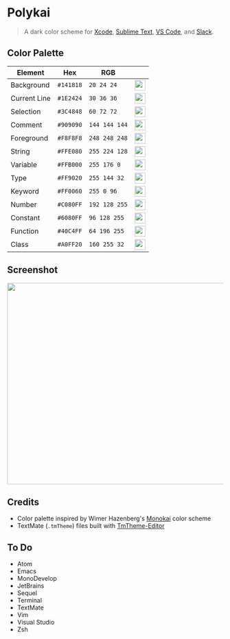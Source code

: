 # Polykai

> A dark color scheme for [Xcode](https://itunes.apple.com/us/app/xcode/id497799835), [Sublime Text](https://www.sublimetext.com/), [VS Code](https://code.visualstudio.com/), and [Slack](https://slack.com/).

## Color Palette

| Element                | Hex       | RGB           |  |
|------------------------|-----------|---------------|-------|
| Background             | `#141818` | `20 24 24`    | <img src="https://github.com/adamgraham/polykai/blob/master/img/%23141818.png" width="25" height="25"> |
| Current Line           | `#1E2424` | `30 36 36`    | <img src="https://github.com/adamgraham/polykai/blob/master/img/%231E2424.png" width="25" height="25"> 
| Selection              | `#3C4848` | `60 72 72`    | <img src="https://github.com/adamgraham/polykai/blob/master/img/%233C4848.png" width="25" height="25"> 
| Comment                | `#909090` | `144 144 144` | <img src="https://github.com/adamgraham/polykai/blob/master/img/%23909090.png" width="25" height="25"> 
| Foreground             | `#F8F8F8` | `248 248 248` | <img src="https://github.com/adamgraham/polykai/blob/master/img/%23F8F8F8.png" width="25" height="25"> 
| String                 | `#FFE080` | `255 224 128` | <img src="https://github.com/adamgraham/polykai/blob/master/img/%23FFE080.png" width="25" height="25"> 
| Variable               | `#FFB000` | `255 176 0`   | <img src="https://github.com/adamgraham/polykai/blob/master/img/%23FFB000.png" width="25" height="25"> 
| Type                   | `#FF9020` | `255 144 32`  | <img src="https://github.com/adamgraham/polykai/blob/master/img/%23FF9020.png" width="25" height="25"> 
| Keyword                | `#FF0060` | `255 0 96`    | <img src="https://github.com/adamgraham/polykai/blob/master/img/%23FF0060.png" width="25" height="25"> 
| Number                 | `#C080FF` | `192 128 255` | <img src="https://github.com/adamgraham/polykai/blob/master/img/%23C080FF.png" width="25" height="25"> 
| Constant               | `#6080FF` | `96 128 255`  | <img src="https://github.com/adamgraham/polykai/blob/master/img/%236080FF.png" width="25" height="25"> 
| Function               | `#40C4FF` | `64 196 255`  | <img src="https://github.com/adamgraham/polykai/blob/master/img/%2340C4FF.png" width="25" height="25"> 
| Class                  | `#A0FF20` | `160 255 32`  | <img src="https://github.com/adamgraham/polykai/blob/master/img/%23A0FF20.png" width="25" height="25"> 

## Screenshot

<img src="https://github.com/adamgraham/polykai/blob/master/img/Polykai.png" width="600" height="470">

## Credits

- Color palette inspired by Wimer Hazenberg's [Monokai](http://www.monokai.nl/blog/2006/07/15/textmate-color-theme/) color scheme
- TextMate (`.tmTheme`) files built with [TmTheme-Editor](https://tmtheme-editor.herokuapp.com/#!/editor/theme/Monokai)

## To Do

- Atom
- Emacs
- MonoDevelop
- JetBrains
- Sequel
- Terminal
- TextMate
- Vim
- Visual Studio
- Zsh
